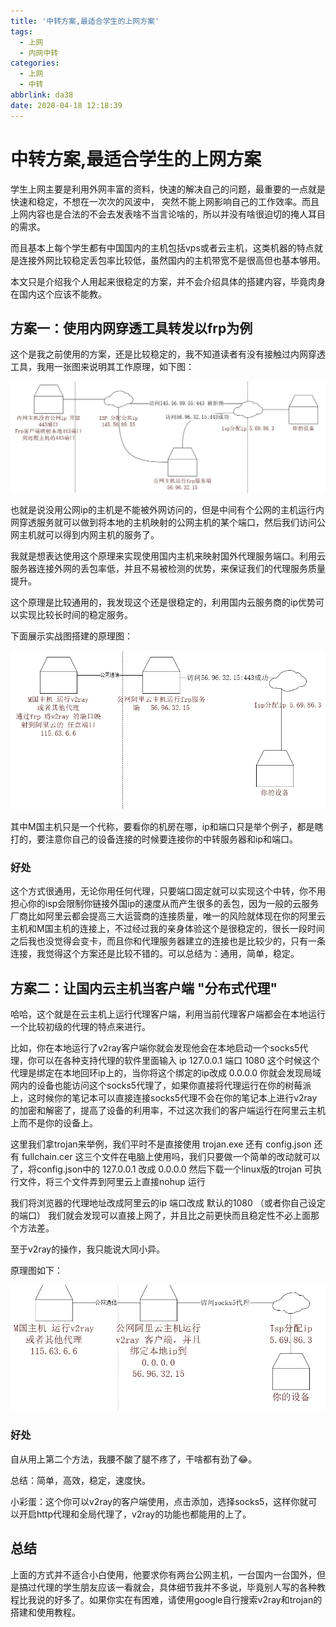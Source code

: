 ```yaml
---
title: '中转方案,最适合学生的上网方案'
tags:
  - 上网
  - 内网中转
categories:
  - 上网
  - 中转
abbrlink: da38
date: 2020-04-18 12:18:39
---
```


# 中转方案,最适合学生的上网方案

学生上网主要是利用外网丰富的资料，快速的解决自己的问题，最重要的一点就是快速和稳定，不想在一次次的风波中，
突然不能上网影响自己的工作效率。而且上网内容也是合法的不会去发表啥不当言论啥的，所以并没有啥很迫切的掩人耳目的需求。

而且基本上每个学生都有中国国内的主机包括vps或者云主机，这类机器的特点就是连接外网比较稳定丢包率比较低，虽然国内的主机带宽不是很高但也基本够用。

本文只是介绍我个人用起来很稳定的方案，并不会介绍具体的搭建内容，毕竟肉身在国内这个应该不能教。

## 方案一：使用内网穿透工具转发以frp为例

这个是我之前使用的方案，还是比较稳定的，我不知道读者有没有接触过内网穿透工具，我用一张图来说明其工作原理，如下图：

![原理图](./2020-04-18-13-20-57.png)

也就是说没用公网ip的主机是不能被外网访问的，但是中间有个公网的主机运行内网穿透服务就可以做到将本地的主机映射的公网主机的某个端口，然后我们访问公网主机就可以得到内网主机的服务了。

我就是想表达使用这个原理来实现使用国内主机来映射国外代理服务端口。利用云服务器连接外网的丢包率低，并且不易被检测的优势，来保证我们的代理服务质量提升。

这个原理是比较通用的，我发现这个还是很稳定的，利用国内云服务商的ip优势可以实现比较长时间的稳定服务。

下面展示实战图搭建的原理图：

![原理图，frp转发代理](./2020-04-18-13-26-45.png)

其中M国主机只是一个代称，要看你的机房在哪，ip和端口只是举个例子，都是瞎打的，要注意你自己的设备连接的时候要连接你的中转服务器和ip和端口。

### 好处

这个方式很通用，无论你用任何代理，只要端口固定就可以实现这个中转，你不用担心你的isp会限制你链接外国ip的速度从而产生很多的丢包，因为一般的云服务厂商比如阿里云都会提高三大运营商的连接质量，唯一的风险就体现在你的阿里云主机和M国主机的连接上，不过经过我的亲身体验这个是很稳定的，很长一段时间之后我也没觉得会变卡，而且你和代理服务器建立的连接也是比较少的，只有一条连接，我觉得这个方案还是比较不错的。可以总结为：通用，简单，稳定。

## 方案二：让国内云主机当客户端 "分布式代理"

哈哈，这个就是在云主机上运行代理客户端，利用当前代理客户端都会在本地运行一个比较初级的代理的特点来进行。

比如，你在本地运行了v2ray客户端你就会发现他会在本地启动一个socks5代理，你可以在各种支持代理的软件里面输入 ip 127.0.0.1  端口 1080 这个时候这个代理是绑定在本地回环ip上的，当你将这个绑定的ip改成 0.0.0.0 你就会发现局域网内的设备也能访问这个socks5代理了，如果你直接将代理运行在你的树莓派上，这时候你的笔记本可以直接连接socks5代理不会在你的笔记本上进行v2ray的加密和解密了，提高了设备的利用率，不过这次我们的客户端运行在阿里云主机上而不是你的设备上。

这里我们拿trojan来举例，我们平时不是直接使用 trojan.exe 还有 config.json 还有 fullchain.cer 这三个文件在电脑上使用吗，我们只要做一个简单的改动就可以了，将config.json中的 127.0.0.1 改成 0.0.0.0 然后下载一个linux版的trojan 可执行文件，将三个文件弄到阿里云上直接nohup 运行

我们将浏览器的代理地址改成阿里云的ip 端口改成 默认的1080 （或者你自己设定的端口） 我们就会发现可以直接上网了，并且比之前更快而且稳定性不必上面那个方法差。

至于v2ray的操作，我只能说大同小异。



原理图如下：


![分布式代理原理图](./2020-04-18-14-06-47.png)


### 好处

自从用上第二个方法，我腰不酸了腿不疼了，干啥都有劲了😂。

总结：简单，高效，稳定，速度快。

小彩蛋：这个你可以v2ray的客户端使用，点击添加，选择socks5，这样你就可以开启http代理和全局代理了，v2ray的功能也都能用的上了。


## 总结

上面的方式并不适合小白使用，他要求你有两台公网主机，一台国内一台国外，但是搞过代理的学生朋友应该一看就会，具体细节我并不多说，毕竟别人写的各种教程比我说的好多了。如果你实在有困难，请使用google自行搜索v2ray和trojan的搭建和使用教程。